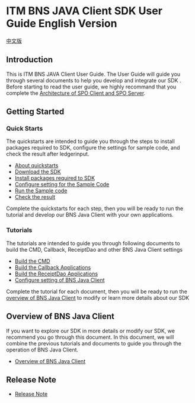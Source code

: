 # ITM BNS JAVA Client SDK User Guide English Version

[中文版](./README_ZH.md)

## Introduction

This is ITM BNS JAVA Client User Guide. The User Guide will guide you through several documents to help you develop and integrate our SDK . Before starting to read the user guide, we highly recommand that you complete the [Architecture of SPO Client and SPO Server](https://github.com/itrustmachines/itm-spo-sdk-doc).

## Getting Started

### Quick Starts

The quickstarts are intended to guide you through the steps to install packages required to SDK, configure the settings for sample code, and check the result after ledgerinput.

- [About quickstarts](./doc/quick_start_en.md)
- [Download the SDK](./doc/quick_start_en.md#1-download-the-sdk)
- [Install packages required to SDK](./doc/quick_start_en.md#2-install-packages-required-to-sdk)
- [Configure setting for the Sample Code](./doc/quick_start_en.md#3-configure-the-settings-for-sample-code)
- [Run the Sample code](./doc/quick_start_en.md#4-run-the-sample-code)
- [Check the result](./doc/quick_start_en.md#5-check-the-result)

Complete the quickstarts for each step, then you will be ready to run the tutorial and develop our BNS Java Client with your own applications.

### Tutorials

The tutorials are intended to guide you through following documents to build the CMD, Callback, ReceiptDao and other BNS Java Client settings

- [Build the CMD](./doc/cmd_en.md)
- [Build the Callback Applications](./doc/callback_en.md)
- [Build the ReceiptDao Applications](./doc/receiptDao_en.md)
- [Configure setting of BNS Java Client](./doc/other_setting_en.md)

Complete the tutorial for each document, then you will be ready to run the [overview of BNS Java Client](./doc/summary_en.md) to modify or learn more details about our SDK

## Overview of BNS Java Client

If you want to explore our SDK in more details or modify our SDK, we recommend you go through this document. In this document, we will combine the previous tutorials and documents to guide you through the operation of BNS Java Client.

- [Overview of BNS Java Client](./doc/summary_en.md)

## Release Note
- [Release Note](./doc/release_note.md)